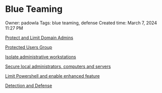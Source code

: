 # Blue Teaming

Owner: padowla
Tags: blue teaming, defense
Created time: March 7, 2024 11:27 PM

[Protect and Limit Domain Admins](Blue%20Teaming%207e3ba14d53d34c4e97a8b44c7f839d8b/Protect%20and%20Limit%20Domain%20Admins%208e8523356ac54b6198c4aa3da3cddd09.md)

[Protected Users Group](Blue%20Teaming%207e3ba14d53d34c4e97a8b44c7f839d8b/Protected%20Users%20Group%20cb3329b812fc4a69b0901f27bf464994.md)

[Isolate administrative workstations](Blue%20Teaming%207e3ba14d53d34c4e97a8b44c7f839d8b/Isolate%20administrative%20workstations%20f95debec464948f398c9b96c635e2828.md)

[Secure local administrators, computers and servers](Blue%20Teaming%207e3ba14d53d34c4e97a8b44c7f839d8b/Secure%20local%20administrators,%20computers%20and%20servers%201dc481eaa76346d798be564e278d21a0.md)

[Limit Powershell and enable enhanced feature](Blue%20Teaming%207e3ba14d53d34c4e97a8b44c7f839d8b/Limit%20Powershell%20and%20enable%20enhanced%20feature%209cb05655881348b1aa13697d2f0ff142.md)

[Detection and Defense](Blue%20Teaming%207e3ba14d53d34c4e97a8b44c7f839d8b/Detection%20and%20Defense%200ef9b5a1a05b41f090f1d9bd0290dbf3.md)
